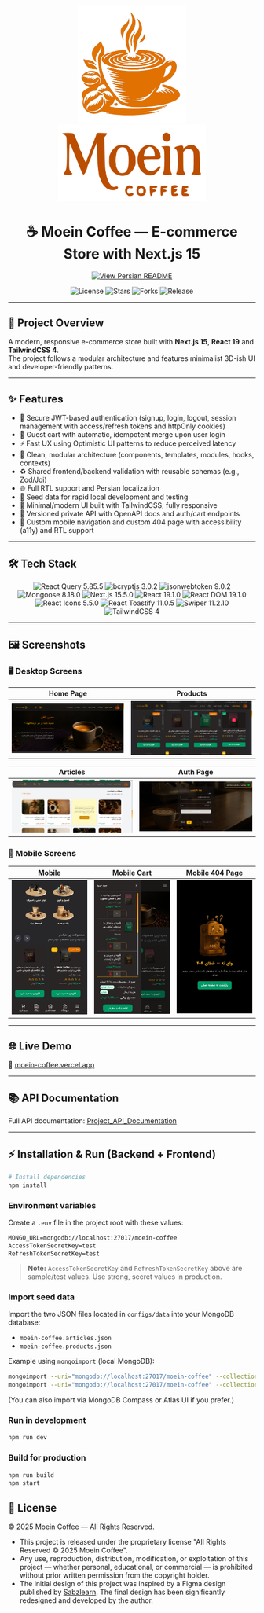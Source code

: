 <p align="center">
  <img src="./public/img/app-logo.png" alt="Moein Coffee Logo" width="220" />
  <img src="./public/img/logo-type.png" alt="Moein Coffee Logo" width="300" />
</p>

<h1 align="center">☕ Moein Coffee — E-commerce Store with Next.js 15</h1>

<p align="center">
  <a href="./README.fa.md">
    <img src="https://img.shields.io/badge/-View%20Persian%20Version-7F3FBF?style=flat-square&logo=google" alt="View Persian README"/>
  </a>
</p>

<p align="center">
  <img src="https://img.shields.io/badge/License-All%20Rights%20Reserved-black?style=flat-square" alt="License"/>
  <img src="https://img.shields.io/github/stars/mohammad-moein-latifi/Moein-Coffee?style=flat-square&color=yellow" alt="Stars"/>
  <img src="https://img.shields.io/github/forks/mohammad-moein-latifi/Moein-Coffee?style=flat-square&color=blue" alt="Forks"/>
  <img src="https://img.shields.io/github/v/release/mohammad-moein-latifi/Moein-Coffee?style=flat-square&color=brightgreen" alt="Release"/>
</p>

---

## 🚀 Project Overview
A modern, responsive e-commerce store built with **Next.js 15**, **React 19** and **TailwindCSS 4**.  
The project follows a modular architecture and features minimalist 3D-ish UI and developer-friendly patterns.

---

## ✨ Features

- 🔐 Secure JWT-based authentication (signup, login, logout, session management with access/refresh tokens and httpOnly cookies)  
- 🧺 Guest cart with automatic, idempotent merge upon user login  
- ⚡ Fast UX using Optimistic UI patterns to reduce perceived latency  
- 🧩 Clean, modular architecture (components, templates, modules, hooks, contexts)  
- ♻️ Shared frontend/backend validation with reusable schemas (e.g., Zod/Joi)  
- 🌐 Full RTL support and Persian localization  
- 🧪 Seed data for rapid local development and testing  
- 🎨 Minimal/modern UI built with TailwindCSS; fully responsive  
- 🔗 Versioned private API with OpenAPI docs and auth/cart endpoints  
- 📱 Custom mobile navigation and custom 404 page with accessibility (a11y) and RTL support

---

## 🛠 Tech Stack

<div align="center">
  <img src="https://img.shields.io/badge/React%20Query-5.85.5-FF4154?style=plastic&logo=reactquery" alt="React Query 5.85.5">
  <img src="https://img.shields.io/badge/bcryptjs-3.0.2-5A29E4?style=plastic" alt="bcryptjs 3.0.2">
  <img src="https://img.shields.io/badge/jsonwebtoken-9.0.2-FF9900?style=plastic&logo=jsonwebtokens" alt="jsonwebtoken 9.0.2">
  <img src="https://img.shields.io/badge/Mongoose-8.18.0-880000?style=plastic&logo=mongoose" alt="Mongoose 8.18.0">
  <img src="https://img.shields.io/badge/Next.js-15.5.0-000000?style=plastic&logo=next.js" alt="Next.js 15.5.0">
  <img src="https://img.shields.io/badge/React-19.1.0-61DAFB?style=plastic&logo=react" alt="React 19.1.0">
  <img src="https://img.shields.io/badge/React%20DOM-19.1.0-61DAFB?style=plastic&logo=react" alt="React DOM 19.1.0">
  <img src="https://img.shields.io/badge/React%20Icons-5.5.0-61DAFB?style=plastic&logo=react" alt="React Icons 5.5.0">
  <img src="https://img.shields.io/badge/React%20Toastify-11.0.5-00CFFF?style=plastic&logo=react" alt="React Toastify 11.0.5">
  <img src="https://img.shields.io/badge/Swiper-11.2.10-007AFF?style=plastic&logo=swiper" alt="Swiper 11.2.10">
  <img src="https://img.shields.io/badge/TailwindCSS-4-06B6D4?style=plastic&logo=tailwindcss" alt="TailwindCSS 4">
</div>

---

## 🖼️ Screenshots

### 🖥️ Desktop Screens
| Home Page | Products |
|-----------|---------|
| <img src="https://raw.githubusercontent.com/mohammad-moein-latifi/Moein-Coffee/master/screenshots/001-Home-page.png" alt="Home Page Screenshot" /> | <img src="https://raw.githubusercontent.com/mohammad-moein-latifi/Moein-Coffee/master/screenshots/002-Products.png" alt="Products Screenshot" /> | <img src="https://raw.githubusercontent.com/mohammad-moein-latifi/Moein-Coffee/master/screenshots/003-Articles.png" alt="Articles Screenshot" /> |

| Articles | Auth Page |
|---------|-----------|
| <img src="https://raw.githubusercontent.com/mohammad-moein-latifi/Moein-Coffee/master/screenshots/003-Articles.png" alt="Auth Page Screenshot" /> |<img src="https://raw.githubusercontent.com/mohammad-moein-latifi/Moein-Coffee/master/screenshots/004-Auth-page.png" alt="Auth Page Screenshot" /> |

### 📱 Mobile Screens
| Mobile | Mobile Cart | Mobile 404 Page |
|--------|------------|----------------|
| <img src="screenshots/005-Mobile.jpg" alt="Mobile Screenshot" width="250"/> | <img src="screenshots/006-Mobile-cart.jpg" alt="Mobile Cart Screenshot" width="250"/> | <img src="screenshots/007-Mobile-404-page.jpg" alt="Mobile 404 Screenshot" width="250"/> |


---

## 🌐 Live Demo
🔗 [moein-coffee.vercel.app](http://moein-coffee.vercel.app/)

---

## 📚 API Documentation
Full API documentation: [Project_API_Documentation](./docs/Project_API_Documentation.md) 

---

## ⚡ Installation & Run (Backend + Frontend)

```bash
# Install dependencies
npm install
```

### Environment variables
Create a `.env` file in the project root with these values:

```env
MONGO_URL=mongodb://localhost:27017/moein-coffee
AccessTokenSecretKey=test
RefreshTokenSecretKey=test
```

> **Note:** `AccessTokenSecretKey` and `RefreshTokenSecretKey` above are sample/test values. Use strong, secret values in production.

### Import seed data
Import the two JSON files located in `configs/data` into your MongoDB database:

- `moein-coffee.articles.json`
- `moein-coffee.products.json`

Example using `mongoimport` (local MongoDB):
```bash
mongoimport --uri="mongodb://localhost:27017/moein-coffee" --collection=articles --file=./configs/data/moein-coffee.articles.json --jsonArray
mongoimport --uri="mongodb://localhost:27017/moein-coffee" --collection=products --file=./configs/data/moein-coffee.products.json --jsonArray
```

(You can also import via MongoDB Compass or Atlas UI if you prefer.)

### Run in development
```bash
npm run dev
```

### Build for production
```bash
npm run build
npm start
```

## 📜 License

© 2025 Moein Coffee — All Rights Reserved.

- This project is released under the proprietary license "All Rights Reserved © 2025 Moein Coffee".
- Any use, reproduction, distribution, modification, or exploitation of this project — whether personal, educational, or commercial — is prohibited without prior written permission from the copyright holder.
- The initial design of this project was inspired by a Figma design published by [Sabzlearn](https://sabzlearn.ir/). The final design has been significantly redesigned and developed by the author.


